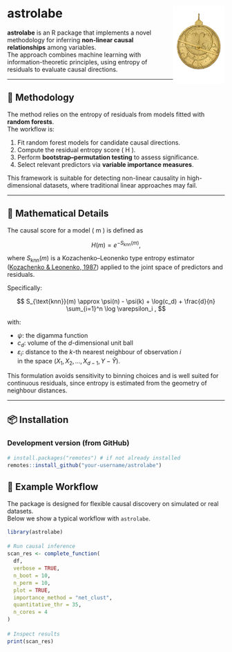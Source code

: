 # astrolabe <img src="man/figures/logo.png" align="right" width="120" />

**astrolabe** is an R package that implements a novel methodology for inferring **non-linear causal relationships** among variables.  
The approach combines machine learning with information-theoretic principles, using entropy of residuals to evaluate causal directions.

---

## 🔬 Methodology

The method relies on the entropy of residuals from models fitted with **random forests**.  
The workflow is:

1. Fit random forest models for candidate causal directions.  
2. Compute the residual entropy score \( H \).  
3. Perform **bootstrap–permutation testing** to assess significance.  
4. Select relevant predictors via **variable importance measures**.  

This framework is suitable for detecting non-linear causality in high-dimensional datasets, where traditional linear approaches may fail.

---

## 📐 Mathematical Details

The causal score for a model \( m \) is defined as

$$
H(m) = e^{-S_{\text{knn}}(m)} ,
$$

where $S_{\text{knn}}(m)$ is a Kozachenko–Leonenko type entropy estimator  
([Kozachenko & Leonenko, 1987](https://doi.org/10.1007/BF01066342)) applied to the joint space of predictors and residuals.  

Specifically:

$$
S_{\text{knn}}(m) \approx \psi(n) - \psi(k) + \log(c_d) + \frac{d}{n} \sum_{i=1}^n \log \varepsilon_i ,
$$

with:
- $\psi$: the digamma function  
- $c_d$: volume of the $d$-dimensional unit ball  
- $\varepsilon_i$: distance to the $k$-th nearest neighbour of observation $i$  
  in the space $(X_1, X_2, ..., X_{d-1}, Y - \hat{Y})$.  

This formulation avoids sensitivity to binning choices and is well suited for continuous residuals, since entropy is estimated from the geometry of neighbour distances.

---

## 📦 Installation

### Development version (from GitHub)
```r
# install.packages("remotes") # if not already installed
remotes::install_github("your-username/astrolabe")
```


## 🧪 Example Workflow

The package is designed for flexible causal discovery on simulated or real datasets.  
Below we show a typical workflow with `astrolabe`.

```r
library(astrolabe)

# Run causal inference
scan_res <- complete_function(
  df,
  verbose = TRUE,
  n_boot = 10,
  n_perm = 10,
  plot = TRUE,
  importance_method = "net_clust",
  quantitative_thr = 35,
  n_cores = 4
)

# Inspect results
print(scan_res)

